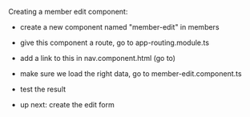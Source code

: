 Creating a member edit component:

* create a new component named "member-edit" in members
* give this component a route, go to app-routing.module.ts
* add a link to this in nav.component.html  (go to)
* make sure we load the right data, go to member-edit.component.ts 

* test the result

* up next: create the edit form